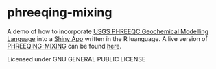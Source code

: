 # phreeqing-mixing
A demo of how to incorporate [USGS PHREEQC Geochemical Modelling Language](https://www.usgs.gov/software/phreeqc-version-3) into a [Shiny App](https://shiny.rstudio.com/) written in the R luanguage. A live version of [PHREEQING-MIXING](https://miljongi.shinyapps.io/phreeqingMixing/) can be found [here](https://miljongi.shinyapps.io/phreeqingMixing/).

Licensed under GNU GENERAL PUBLIC LICENSE